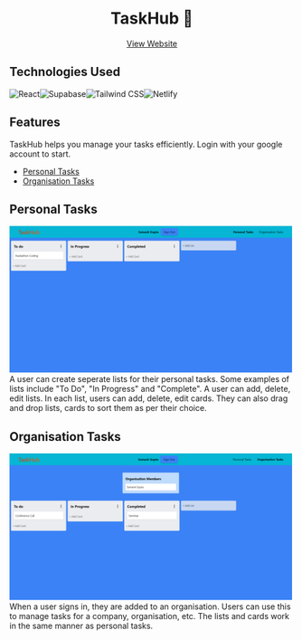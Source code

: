 <h1 align="center">TaskHub 📝</h1>
<p align="center">
    <a href="https://taskhubapp.netlify.app/">View Website</a>
</p>

## Technologies Used

<img src="https://img.shields.io/badge/-React-%2361DAFB?logo=react&logoColor=black&style=for-the-badge" alt="React" /><img src="https://img.shields.io/badge/-Supabase-%233ECF8E?logo=Supabase&logoColor=white&style=for-the-badge" alt="Supabase" /><img src="https://img.shields.io/badge/-Tailwind CSS-%2306B6D4?logo=TailwindCSS&logoColor=white&style=for-the-badge" alt="Tailwind CSS" /><img src="https://img.shields.io/badge/-Netlify-%2300C7B7?logo=Netlify&logoColor=white&style=for-the-badge" alt="Netlify" />

## Features
TaskHub helps you manage your tasks efficiently. Login with your google account to start. 
* [Personal Tasks](#personal-tasks)
* [Organisation Tasks](#organisation-tasks)

## Personal Tasks

<img src="./src/assets/personaltasks.png" width="500">
<br>
A user can create seperate lists for their personal tasks. Some examples of lists include "To Do", "In Progress" and "Complete".
A user can add, delete, edit lists. In each list, users can add, delete, edit cards. They can also drag and drop lists, cards to sort them as per their choice.

## Organisation Tasks

<img src="./src/assets/organisationtasks.png" width="500">
<br>
When a user signs in, they are added to an organisation. Users can use this to manage tasks for a company, organisation, etc.
The lists and cards work in the same manner as personal tasks.
